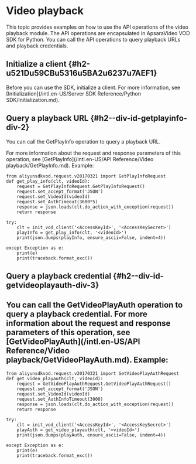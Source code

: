Video playback 
===================================

This topic provides examples on how to use the API operations of the video playback module. The API operations are encapsulated in ApsaraVideo VOD SDK for Python. You can call the API operations to query playback URLs and playback credentials.

Initialize a client {#h2-u521Du59CBu5316u5BA2u6237u7AEF1}
---------------------------------------------------------

Before you can use the SDK, initialize a client. For more information, see [Initialization](/intl.en-US/Server SDK Reference/Python SDK/Initialization.md).

Query a playback URL {#h2--div-id-getplayinfo-div-2}
----------------------------------------------------

You can call the GetPlayInfo operation to query a playback URL.

For more information about the request and response parameters of this operation, see [GetPlayInfo](/intl.en-US/API Reference/Video playback/GetPlayInfo.md). Example:

    from aliyunsdkvod.request.v20170321 import GetPlayInfoRequest
    def get_play_info(clt, videoId):
        request = GetPlayInfoRequest.GetPlayInfoRequest()
        request.set_accept_format('JSON')
        request.set_VideoId(videoId)
        request.set_AuthTimeout(3600*5)
        response = json.loads(clt.do_action_with_exception(request))
        return response
    
    try:
        clt = init_vod_client('<AccessKeyId>', '<AccessKeySecret>')
        playInfo = get_play_info(clt, '<videoId>')
        print(json.dumps(playInfo, ensure_ascii=False, indent=4))
    
    except Exception as e:
        print(e)
        print(traceback.format_exc())



Query a playback credential {#h2--div-id-getvideoplayauth-div-3}
----------------------------------------------------------------

You can call the GetVideoPlayAuth operation to query a playback credential.
For more information about the request and response parameters of this operation, see [GetVideoPlayAuth](/intl.en-US/API Reference/Video playback/GetVideoPlayAuth.md). Example: 
--------------------------------------------------------------------------------------------------------------------------------------------------------------------------------------------------------------------------------------------------------------------------------------------------------------

    from aliyunsdkvod.request.v20170321 import GetVideoPlayAuthRequest
    def get_video_playauth(clt, videoId):
        request = GetVideoPlayAuthRequest.GetVideoPlayAuthRequest()
        request.set_accept_format('JSON')
        request.set_VideoId(videoId)
        request.set_AuthInfoTimeout(3000)
        response = json.loads(clt.do_action_with_exception(request))
        return response
    
    try:
        clt = init_vod_client('<AccessKeyId>', '<AccessKeySecret>')
        playAuth = get_video_playauth(clt, '<videoId>')
        print(json.dumps(playAuth, ensure_ascii=False, indent=4))
    
    except Exception as e:
        print(e)
        print(traceback.format_exc())


